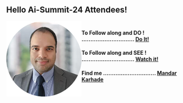 ## Hello Ai-Summit-24 Attendees!
[comment]: ![MedCon-24](https://github.com/mandar-karhade/Medcon2024/blob/f6581a7f2836778f6197da8d8f78229aba215dd9/Images/MedCon24.png?raw=true)

<img align="left" src="https://github.com/mandar-karhade/Medcon2024/blob/ccfe0dd8df7577fae10c7f11789e64b52a66ee57/Images/Mandar.png?raw=true" width="200" height="200">


#

#### To Follow along and DO ! .............................. [Do It!]([https://colab.research.google.com/github/mandar-karhade/AIsummit24/blob/main/Notebooks/2024_AI_Summit_completed.ipynb])

#### To Follow along and SEE ! .............................. [Watch it!](https://colab.research.google.com/drive/1FJhQ8FfjuNDvJ-sOiFd4sqPgfMM8SnCP?usp=sharing)

#### Find me .............................. [Mandar Karhade](https://www.linkedin.com/in/mandarkarhade/)

#
